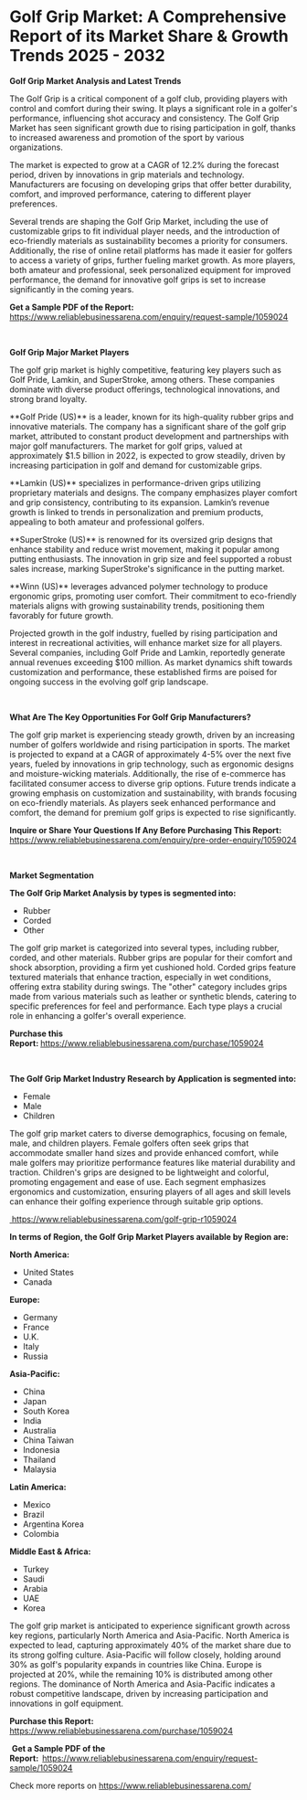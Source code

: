 <p><h1>Golf Grip Market: A Comprehensive Report of its Market Share & Growth Trends 2025 - 2032</h1></p><p><strong>Golf Grip Market Analysis and Latest Trends</strong></p>
<p><p>The Golf Grip is a critical component of a golf club, providing players with control and comfort during their swing. It plays a significant role in a golfer's performance, influencing shot accuracy and consistency. The Golf Grip Market has seen significant growth due to rising participation in golf, thanks to increased awareness and promotion of the sport by various organizations. </p><p>The market is expected to grow at a CAGR of 12.2% during the forecast period, driven by innovations in grip materials and technology. Manufacturers are focusing on developing grips that offer better durability, comfort, and improved performance, catering to different player preferences.</p><p>Several trends are shaping the Golf Grip Market, including the use of customizable grips to fit individual player needs, and the introduction of eco-friendly materials as sustainability becomes a priority for consumers. Additionally, the rise of online retail platforms has made it easier for golfers to access a variety of grips, further fueling market growth. As more players, both amateur and professional, seek personalized equipment for improved performance, the demand for innovative golf grips is set to increase significantly in the coming years.</p></p>
<p><strong>Get a Sample PDF of the Report:&nbsp;</strong> <a href="https://www.reliablebusinessarena.com/enquiry/request-sample/1059024?utm_campaign=2258&utm_medium=2&utm_source=Github&utm_content=ia&utm_term=07022025&utm_id=golf-grip">https://www.reliablebusinessarena.com/enquiry/request-sample/1059024</a></p>
<p>&nbsp;</p>
<p><strong>Golf Grip Major Market Players</strong></p>
<p><p>The golf grip market is highly competitive, featuring key players such as Golf Pride, Lamkin, and SuperStroke, among others. These companies dominate with diverse product offerings, technological innovations, and strong brand loyalty.</p><p>**Golf Pride (US)** is a leader, known for its high-quality rubber grips and innovative materials. The company has a significant share of the golf grip market, attributed to constant product development and partnerships with major golf manufacturers. The market for golf grips, valued at approximately $1.5 billion in 2022, is expected to grow steadily, driven by increasing participation in golf and demand for customizable grips.</p><p>**Lamkin (US)** specializes in performance-driven grips utilizing proprietary materials and designs. The company emphasizes player comfort and grip consistency, contributing to its expansion. Lamkin’s revenue growth is linked to trends in personalization and premium products, appealing to both amateur and professional golfers.</p><p>**SuperStroke (US)** is renowned for its oversized grip designs that enhance stability and reduce wrist movement, making it popular among putting enthusiasts. The innovation in grip size and feel supported a robust sales increase, marking SuperStroke's significance in the putting market.</p><p>**Winn (US)** leverages advanced polymer technology to produce ergonomic grips, promoting user comfort. Their commitment to eco-friendly materials aligns with growing sustainability trends, positioning them favorably for future growth.</p><p>Projected growth in the golf industry, fuelled by rising participation and interest in recreational activities, will enhance market size for all players. Several companies, including Golf Pride and Lamkin, reportedly generate annual revenues exceeding $100 million. As market dynamics shift towards customization and performance, these established firms are poised for ongoing success in the evolving golf grip landscape.</p></p>
<p>&nbsp;</p>
<p><strong>What Are The Key Opportunities For Golf Grip Manufacturers?</strong></p>
<p><p>The golf grip market is experiencing steady growth, driven by an increasing number of golfers worldwide and rising participation in sports. The market is projected to expand at a CAGR of approximately 4-5% over the next five years, fueled by innovations in grip technology, such as ergonomic designs and moisture-wicking materials. Additionally, the rise of e-commerce has facilitated consumer access to diverse grip options. Future trends indicate a growing emphasis on customization and sustainability, with brands focusing on eco-friendly materials. As players seek enhanced performance and comfort, the demand for premium golf grips is expected to rise significantly.</p></p>
<p><strong>Inquire or Share Your Questions If Any Before Purchasing This Report:</strong> <a href="https://www.reliablebusinessarena.com/enquiry/pre-order-enquiry/1059024?utm_campaign=2258&utm_medium=2&utm_source=Github&utm_content=ia&utm_term=07022025&utm_id=golf-grip">https://www.reliablebusinessarena.com/enquiry/pre-order-enquiry/1059024</a></p>
<p>&nbsp;</p>
<p><strong>Market Segmentation</strong></p>
<p><strong>The Golf Grip Market Analysis by types is segmented into:</strong></p>
<p><ul><li>Rubber</li><li>Corded</li><li>Other</li></ul></p>
<p><p>The golf grip market is categorized into several types, including rubber, corded, and other materials. Rubber grips are popular for their comfort and shock absorption, providing a firm yet cushioned hold. Corded grips feature textured materials that enhance traction, especially in wet conditions, offering extra stability during swings. The "other" category includes grips made from various materials such as leather or synthetic blends, catering to specific preferences for feel and performance. Each type plays a crucial role in enhancing a golfer's overall experience.</p></p>
<p><strong>Purchase this Report:&nbsp;</strong><a href="https://www.reliablebusinessarena.com/purchase/1059024?utm_campaign=2258&utm_medium=2&utm_source=Github&utm_content=ia&utm_term=07022025&utm_id=golf-grip">https://www.reliablebusinessarena.com/purchase/1059024</a></p>
<p>&nbsp;</p>
<p><strong>The Golf Grip Market Industry Research by Application is segmented into:</strong></p>
<p><ul><li>Female</li><li>Male</li><li>Children</li></ul></p>
<p><p>The golf grip market caters to diverse demographics, focusing on female, male, and children players. Female golfers often seek grips that accommodate smaller hand sizes and provide enhanced comfort, while male golfers may prioritize performance features like material durability and traction. Children's grips are designed to be lightweight and colorful, promoting engagement and ease of use. Each segment emphasizes ergonomics and customization, ensuring players of all ages and skill levels can enhance their golfing experience through suitable grip options.</p></p>
<p><a href="https://www.reliablebusinessarena.com/golf-grip-r1059024?utm_campaign=2258&utm_medium=2&utm_source=Github&utm_content=ia&utm_term=07022025&utm_id=golf-grip">&nbsp;https://www.reliablebusinessarena.com/golf-grip-r1059024</a></p>
<p><strong>In terms of Region, the Golf Grip Market Players available by Region are:</strong></p>
<p>
    <p> <strong> North America: </strong>
        <ul>
            <li>United States</li>
            <li>Canada</li>
        </ul>
        </p> 
    <p> <strong> Europe: </strong>
        <ul>
            <li>Germany</li>
            <li>France</li>
            <li>U.K.</li>
            <li>Italy</li>
            <li>Russia</li>
        </ul>
        </p> 
    <p> <strong> Asia-Pacific: </strong>
        <ul>
            <li>China</li>
            <li>Japan</li>
            <li>South Korea</li>
            <li>India</li>
            <li>Australia</li>
            <li>China Taiwan</li>
            <li>Indonesia</li>
            <li>Thailand</li>
            <li>Malaysia</li>
        </ul>
        </p> 
    <p> <strong> Latin America: </strong>
        <ul>
            <li>Mexico</li>
            <li>Brazil</li>
            <li>Argentina Korea</li>
            <li>Colombia</li>
        </ul>
        </p> 
    <p> <strong> Middle East & Africa: </strong>
        <ul>
            <li>Turkey</li>
            <li>Saudi</li>
            <li>Arabia</li>
            <li>UAE</li>
            <li>Korea</li>
        </ul>
    </p>
    </p>
<p><p>The golf grip market is anticipated to experience significant growth across key regions, particularly North America and Asia-Pacific. North America is expected to lead, capturing approximately 40% of the market share due to its strong golfing culture. Asia-Pacific will follow closely, holding around 30% as golf's popularity expands in countries like China. Europe is projected at 20%, while the remaining 10% is distributed among other regions. The dominance of North America and Asia-Pacific indicates a robust competitive landscape, driven by increasing participation and innovations in golf equipment.</p></p>
<p><strong>Purchase this Report: </strong><a href="https://www.reliablebusinessarena.com/purchase/1059024?utm_campaign=2258&utm_medium=2&utm_source=Github&utm_content=ia&utm_term=07022025&utm_id=golf-grip">https://www.reliablebusinessarena.com/purchase/1059024</a></p>
<p>&nbsp;<strong>Get a Sample PDF of the Report:&nbsp;&nbsp;</strong><a href="https://www.reliablebusinessarena.com/enquiry/request-sample/1059024?utm_campaign=2258&utm_medium=2&utm_source=Github&utm_content=ia&utm_term=07022025&utm_id=golf-grip">https://www.reliablebusinessarena.com/enquiry/request-sample/1059024</a></p>
<p><strong></strong></p>
<p>Check more reports on <a href="https://www.reliablebusinessarena.com/?utm_campaign=2258&utm_medium=2&utm_source=Github&utm_content=ia&utm_term=07022025&utm_id=golf-grip">https://www.reliablebusinessarena.com/</a></p>